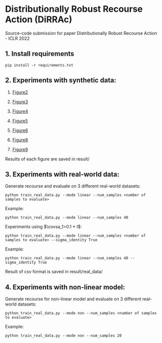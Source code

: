 # Distributionally Robust Recourse Action (DiRRAc)

Source-code submission for paper Distributionally Robust Recourse Action - ICLR 2022

## 1. Install requirements
```
pip install -r requirements.txt
```

## 2. Experiments with synthetic data:

1. [Figure2](figure2.ipynb)

2. [Figure3](figure3.ipynb)

3. [Figure4](figure4.ipynb)

4. [Figure5](figure5.ipynb)

5. [Figure6](figure6.ipynb)

6. [Figure8](figure8.ipynb)

7. [Figure9](figure9.ipynb)

Results of each figure are saved in result/

## 3. Experiments with real-world data:

Generate recourse and evaluate on 3 different real-world datasets:

```
python train_real_data.py --mode linear --num_samples <number of samples to evaluate>
```

Example:
```
python train_real_data.py --mode linear --num_samples 40
```

Experiments using $\covsa_1=0.1 * I$:

```
python train_real_data.py --mode linear --num_samples <number of samples to evaluate> --sigma_identity True
```

Example:
```
python train_real_data.py --mode linear --num_samples 40 --sigma_identity True
```

Result of csv format is saved in result/real_data/

## 4. Experiments with non-linear model:

Generate recourse for non-linear model and evaluate on 3 different real-world datasets:

```
python train_real_data.py --mode non --num_samples <number of samples to evaluate>
```

Example:
```
python train_real_data.py --mode non --num_samples 20
```
